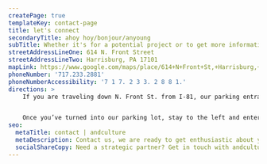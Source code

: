 ```yaml
---
createPage: true
templateKey: contact-page
title: let's connect
secondaryTitle: ahoy hoy/bonjour/anyoung
subTitle: Whether it's for a potential project or to get more information about what we do, we'd be glad to talk with you.
streetAddressLineOne: 614 N. Front Street
streetAddressLineTwo: Harrisburg, PA 17101
mapLink: https://www.google.com/maps/place/614+N+Front+St,+Harrisburg,+PA+17101/@40.2635209,-76.8896603,19.5z/data=!4m5!3m4!1s0x89c8c1122c1856d1:0xd99ac746de9d10e4!8m2!3d40.263578!4d-76.889796
phoneNumber: '717.233.2881'
phoneNumberAccessibility: '7 1 7. 2 3 3. 2 8 8 1.'
directions: >
    If you are traveling down N. Front St. from I-81, our parking entrance is just past the Harvey Taylor Bridge on the right. If you are traveling on 2nd St. from I-83, go down past Forster St. and turn left onto either Boas St. or Cumberland St., then make a left onto N. Front St. and get in the third lane to the right immediately. You cannot make a left turn from Forster St. onto Front St.


    Once you’ve turned into our parking lot, stay to the left and enter the top parking deck. There, you will find several “Visitor” parking spaces. Enter through the doors on the top parking deck and go straight ahead. You’ll turn a slight left around the railing and then turn right to enter through the glass doors leading to our office.
seo:
  metaTitle: contact | andculture
  metaDescription: Contact us, we are ready to get enthusiastic about your engineering, design, strategy, and UX/human centered design needs.
  socialShareCopy: Need a strategic partner? Get in touch with andculture, a Harrisburg, PA-based design agency.
---
```

